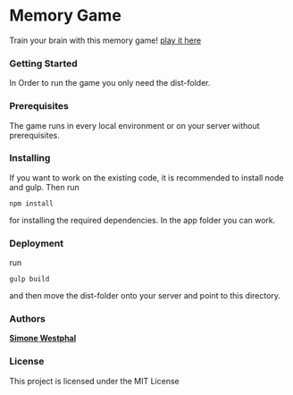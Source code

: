 # Memory Game

Train your brain with this memory game!
[play it here](http://memory.swestphal.net/)

### Getting Started

In Order to run the game you only need the dist-folder.

### Prerequisites

The game runs in every local environment or on your server without prerequisites.

### Installing

If you want to work on the existing code, it is recommended to install node and gulp. Then run

```
npm install
```
for installing the required dependencies. In the app folder you can work.

### Deployment

run
```
gulp build
```
and then move the dist-folder onto your server and point to this directory.


### Authors

[**Simone Westphal**](https://github.com/swestphal)

### License

This project is licensed under the MIT License


